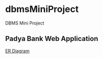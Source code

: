 # dbmsMiniProject
DBMS Mini Project

## Padya Bank Web Application
[ER Diagram](/Assignment1_ER_diagram.pdf)
